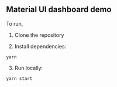 ## Material UI dashboard demo

To run,

1. Clone the repository

2. Install dependencies:
```
yarn
```
3. Run locally:
```
yarn start
```